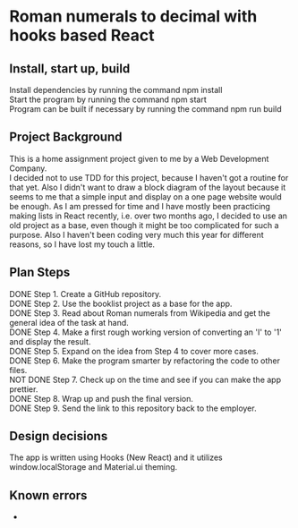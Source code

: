 # Roman numerals to decimal with hooks based React

## Install, start up, build

Install dependencies by running the command npm install<br />
Start the program by running the command npm start<br />
Program can be built if necessary by running the command npm run build

## Project Background

This is a home assignment project given to me by a Web Development Company.<br />
I decided not to use TDD for this project, because I haven't got a routine for that yet. Also I didn't want to draw a block diagram of the layout because it seems to me that a simple input and display on a one page website would be enough. As I am pressed for time and I have mostly been practicing making lists in React recently, i.e. over two months ago, I decided to use an old project as a base, even though it might be too complicated for such a purpose. Also I haven't been coding very much this year for different reasons, so I have lost my touch a little.<br />

## Plan Steps

DONE Step 1. Create a GitHub repository.<br />
DONE Step 2. Use the booklist project as a base for the app.<br />
DONE Step 3. Read about Roman numerals from Wikipedia and get the general idea of the task at hand.<br />
DONE Step 4. Make a first rough working version of converting an 'I' to '1' and display the result.<br />
DONE Step 5. Expand on the idea from Step 4 to cover more cases.<br />
DONE Step 6. Make the program smarter by refactoring the code to other files.<br />
NOT DONE Step 7. Check up on the time and see if you can make the app prettier.<br />
DONE Step 8. Wrap up and push the final version.<br />
DONE Step 9. Send the link to this repository back to the employer.<br />

## Design decisions

The app is written using Hooks (New React) and it utilizes window.localStorage and Material.ui theming.

## Known errors

-
